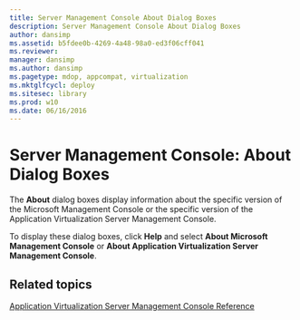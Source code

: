 ```yaml
---
title: Server Management Console About Dialog Boxes
description: Server Management Console About Dialog Boxes
author: dansimp
ms.assetid: b5fdee0b-4269-4a48-98a0-ed3f06cff041
ms.reviewer: 
manager: dansimp
ms.author: dansimp
ms.pagetype: mdop, appcompat, virtualization
ms.mktglfcycl: deploy
ms.sitesec: library
ms.prod: w10
ms.date: 06/16/2016
---
```



# Server Management Console: About Dialog Boxes


The **About** dialog boxes display information about the specific version of the Microsoft Management Console or the specific version of the Application Virtualization Server Management Console.

To display these dialog boxes, click **Help** and select **About Microsoft Management Console** or **About Application Virtualization Server Management Console**.

## Related topics


[Application Virtualization Server Management Console Reference](application-virtualization-server-management-console-reference.md)

 

 





